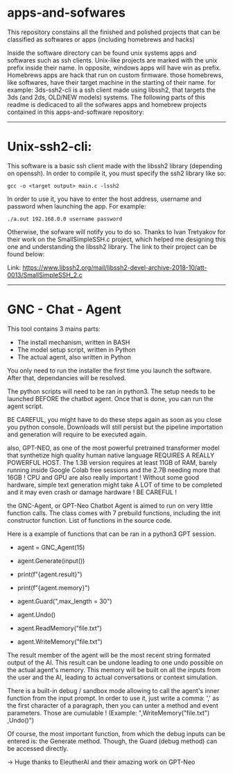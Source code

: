 # apps-and-sofwares
This repository constains all the finished and polished projects that can be classified as softwares or apps (including homebrews and hacks)

Inside the software directory can be found unix systems apps and softwares such as ssh clients.
Unix-like projects are marked with the unix prefix inside their name.
In opposite, windows apps will have win as prefix.
Homebrews apps are hack that run on custom firmware.
those homebrews, like softwares, have their target machine in the starting of their name.
for example: 3ds-ssh2-cli is a ssh client made using libssh2, that targets the 3ds (and 2ds, OLD/NEW models) systems.
The following parts of this readme is dedicaced to all the sofwares apps and homebrew projects contained in this apps-and-software repository:

------------------------------------------------------------------------------------------------

# Unix-ssh2-cli:

This software is a basic ssh client made with the libssh2 library (depending on openssh).
In order to compile it, you must specify the ssh2 library like so:
```
gcc -o <target output> main.c -lssh2
```
In order to use it, you have to enter the host address, username and password when launching the app.
For example:
```
./a.out 192.168.0.0 username password
```
Otherwise, the sofware will notify you to do so.
Thanks to Ivan Tretyakov for their work on the SmallSimpleSSH.c project, which helped me designing this one and understanding
the libssh2 library. The link to their project can be found below:

Link: https://www.libssh2.org/mail/libssh2-devel-archive-2018-10/att-0013/SmallSimpleSSH_2.c

------------------------------------------------------------------------------------------------

# GNC - Chat - Agent 

This tool contains 3 mains parts:
  - The install mechanism, written in BASH
  - The model setup script, written in Python
  - The actual agent, also written in Python

You only need to run the installer the first time you launch the software.
After that, dependancies will be resolved.

The python scripts will need to be ran in python3. The setup needs to be launched BEFORE the chatbot agent. Once that is done, you can run the agent script.

BE CAREFUL, you might have to do these steps again as soon as you close you python console. Downloads will still persist but the pipeline importation and generation will require to be executed again.

also, GPT-NEO, as one of the most powerful pretrained transformer model that synthetize high quality human native language REQUIRES A REALLY POWERFUL HOST.
The 1.3B version requires at least 11GB of RAM, barely running inside Google Colab free sessions and the 2.7B needing more that 16GB !
CPU and GPU are also really important ! Without some good hardware, simple text generation might take A LOT of time to be completed and it may even crash or damage hardware ! BE CAREFUL !

the GNC-Agent, or GPT-Neo Chatbot Agent is aimed to run on very little function calls. The class comes with 7 prebuild functions, including the init constructor function. List of functions in the source code.

Here is a example of functions that can be ran in a python3 GPT session.

  - agent = GNC_Agent(15)
 
  - agent.Generate(input())

  - print(f"{agent.result}")
  - print(f"{agent.memory}")
  
  - agent.Guard(",max_length = 30")
  - agent.Undo()

  - agent.ReadMemory("file.txt")
  - agent.WriteMemory("file.txt")

The result member of the agent will be the most recent string formated output of the AI. This result can be undone leading to one undo possible on the actual agent's memory. This memory will be built on all the inputs from the user and the AI, leading to actual conversations or context simulation.

There is a built-in debug / sandbox mode allowing to call the agent's inner function from the input prompt. In order to use it, just write a comma: ',' as the first character of a paragraph, then you can unter a method and event parameters. Those are cumulable ! (Example: ",WriteMemory("file.txt") ,Undo()")

Of course, the most important function, from which the debug inputs can be entered is: the Generate method. Though, the Guard (debug method) can be accessed directly.


 -> Huge thanks to EleutherAI and their amazing work on GPT-Neo
